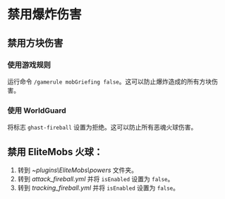 # 禁用爆炸伤害

## 禁用方块伤害

### 使用游戏规则

运行命令 `/gamerule mobGriefing false`。这可以防止爆炸造成的所有方块伤害。

### 使用 WorldGuard

将标志 `ghast-fireball` 设置为拒绝。这可以防止所有恶魂火球伤害。

## 禁用 EliteMobs 火球：

1. 转到 *~plugins\EliteMobs\powers* 文件夹。
2. 转到 *attack_fireball.yml* 并将 `isEnabled` 设置为 `false`。
3. 转到 *tracking_fireball.yml* 并将 `isEnabled` 设置为 `false`。



